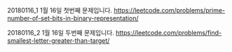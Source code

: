 ﻿20180116_1
1월 16일 첫번째 문제입니다.
https://leetcode.com/problems/prime-number-of-set-bits-in-binary-representation/

20180116_2
1월 16일 두번째 문제입니다.
https://leetcode.com/problems/find-smallest-letter-greater-than-target/

